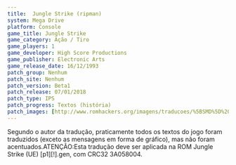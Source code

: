 ```yaml
---
title:  Jungle Strike (ripman)
system: Mega Drive
platform: Console
game_title: Jungle Strike
game_category: Ação / Tiro
game_players: 1
game_developer: High Score Productions
game_publisher: Electronic Arts
game_release_date: 16/12/1993
patch_group: Nenhum
patch_site: Nenhum
patch_version: Beta1
patch_release: 07/01/2018
patch_type: IPS
patch_progress: Textos (história)
patch_images: [http://www.romhackers.org/imagens/traducoes/%5BSMD%5D%20Jungle%20Strike%20-%20ripman%20-%201.png,http://www.romhackers.org/imagens/traducoes/%5BSMD%5D%20Jungle%20Strike%20-%20ripman%20-%202.png,http://www.romhackers.org/imagens/traducoes/%5BSMD%5D%20Jungle%20Strike%20-%20ripman%20-%203.png]
---
```

Segundo o autor da tradução, praticamente todos os textos do jogo foram traduzidos (exceto as mensagens em forma de gráfico), mas não foram acentuados.ATENÇÃO:Esta tradução deve ser aplicada na ROM Jungle Strike (UE) [p1][!].gen, com CRC32 3A058004.